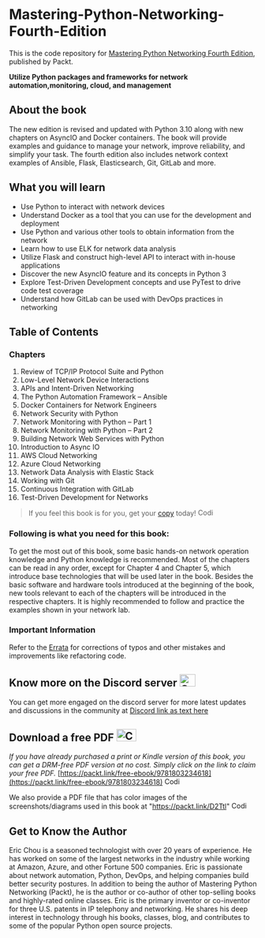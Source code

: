 # Mastering-Python-Networking-Fourth-Edition
This is the code repository for [Mastering Python Networking Fourth Edition](https://www.amazon.com/Mastering-Python-Networking-frameworks-automation/dp/180323461X/ref=tmm_pap_swatch_0?_encoding=UTF8&qid=&sr=), published by Packt.

**Utilize Python packages and frameworks for network automation,monitoring, cloud, and management**

## About the book

The new edition is revised and updated with Python 3.10 along with new chapters on AsyncIO and Docker containers. The book will provide examples and guidance to manage your network, improve reliability, and simplify your task. The fourth edition also includes network context examples of Ansible, Flask, Elasticsearch, Git, GitLab and more.

## What you will learn

- Use Python to interact with network devices
- Understand Docker as a tool that you can use for the development and deployment
- Use Python and various other tools to obtain information from the network
- Learn how to use ELK for network data analysis
- Utilize Flask and construct high-level API to interact with in-house applications
- Discover the new AsyncIO feature and its concepts in Python 3
- Explore Test-Driven Development concepts and use PyTest to drive code test coverage
- Understand how GitLab can be used with DevOps practices in networking


## Table of Contents
### Chapters
1. Review of TCP/IP Protocol Suite and Python
2. Low-Level Network Device Interactions
3. APIs and Intent-Driven Networking
4. The Python Automation Framework – Ansible
5. Docker Containers for Network Engineers
6. Network Security with Python
7. Network Monitoring with Python – Part 1
8. Network Monitoring with Python – Part 2
9. Building Network Web Services with Python
10. Introduction to Async IO
11. AWS Cloud Networking
12. Azure Cloud Networking
13. Network Data Analysis with Elastic Stack
14. Working with Git
15. Continuous Integration with GitLab
16. Test-Driven Development for Networks

> If you feel this book is for you, get your [copy](https://www.amazon.com/Mastering-Python-Networking-frameworks-automation/dp/180323461X/ref=tmm_pap_swatch_0?_encoding=UTF8&qid=&sr=) today! <img alt="Coding" height="15" width="35"  src="https://media.tenor.com/ex_HDD_k5P8AAAAi/habbo-habbohotel.gif">


### Following is what you need for this book: ###

To get the most out of this book, some basic hands-on network operation knowledge and Python knowledge is recommended. Most of the chapters can be read in any order, except for Chapter 4 and Chapter 5, which introduce base technologies that will be used later in the book. Besides the basic software and hardware tools introduced at the beginning of the book, new tools relevant to each of the chapters will be introduced in the respective chapters.
It is highly recommended to follow and practice the examples shown in your network lab.

### Important Information

Refer to the [Errata](https://github.com/PacktPublishing/Mastering-Python-Networking-Fourth-Edition/blob/main/Errata.md) for corrections of typos and other mistakes and improvements like refactoring code.


## Know more on the Discord server <img alt="Coding" height="25" width="32"  src="https://cliply.co/wp-content/uploads/2021/08/372108630_DISCORD_LOGO_400.gif">

You can get more engaged on the discord server for more latest updates and discussions in the community at [Discord link as text here](https://packt.link/networkautomationcommunity)

## Download a free PDF <img alt="Coding" height="25" width="40" src="https://emergency.com.au/wp-content/uploads/2021/03/free.gif">

_If you have already purchased a print or Kindle version of this book, you can get a DRM-free PDF version at no cost. Simply click on the link to claim your free PDF._
[https://packt.link/free-ebook/9781803234618](https://packt.link/free-ebook/9781803234618) <img alt="Coding" height="15" width="35"  src="https://media.tenor.com/ex_HDD_k5P8AAAAi/habbo-habbohotel.gif">

We also provide a PDF file that has color images of the screenshots/diagrams used in this book at "https://packt.link/D2Ttl" <img alt="Coding" height="15" width="35"  src="https://media.tenor.com/ex_HDD_k5P8AAAAi/habbo-habbohotel.gif">


## Get to Know the Author

Eric Chou is a seasoned technologist with over 20 years of experience. He has worked on some of the largest networks in the industry while working at Amazon, Azure, and other Fortune 500 companies. Eric is passionate about network automation, Python, DevOps, and helping companies build better security postures. In addition to being the author of Mastering Python Networking (Packt), he is the author or co-author of other top-selling books and highly-rated online classes. Eric is the primary inventor or co-inventor for three U.S. patents in IP telephony and networking. He shares his deep interest in technology through his books, classes, blog, and contributes to some of the popular Python open source projects.

